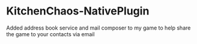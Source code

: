 # KitchenChaos-NativePlugin
Added address book service and mail composer to my game to help share the game to your contacts via email
